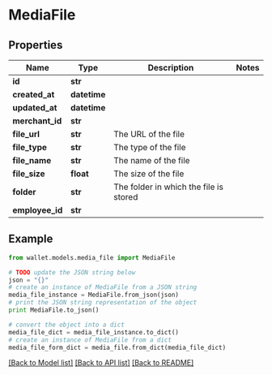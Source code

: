 # MediaFile


## Properties

Name | Type | Description | Notes
------------ | ------------- | ------------- | -------------
**id** | **str** |  | 
**created_at** | **datetime** |  | 
**updated_at** | **datetime** |  | 
**merchant_id** | **str** |  | 
**file_url** | **str** | The URL of the file | 
**file_type** | **str** | The type of the file | 
**file_name** | **str** | The name of the file | 
**file_size** | **float** | The size of the file | 
**folder** | **str** | The folder in which the file is stored | 
**employee_id** | **str** |  | 

## Example

```python
from wallet.models.media_file import MediaFile

# TODO update the JSON string below
json = "{}"
# create an instance of MediaFile from a JSON string
media_file_instance = MediaFile.from_json(json)
# print the JSON string representation of the object
print MediaFile.to_json()

# convert the object into a dict
media_file_dict = media_file_instance.to_dict()
# create an instance of MediaFile from a dict
media_file_form_dict = media_file.from_dict(media_file_dict)
```
[[Back to Model list]](../README.md#documentation-for-models) [[Back to API list]](../README.md#documentation-for-api-endpoints) [[Back to README]](../README.md)


